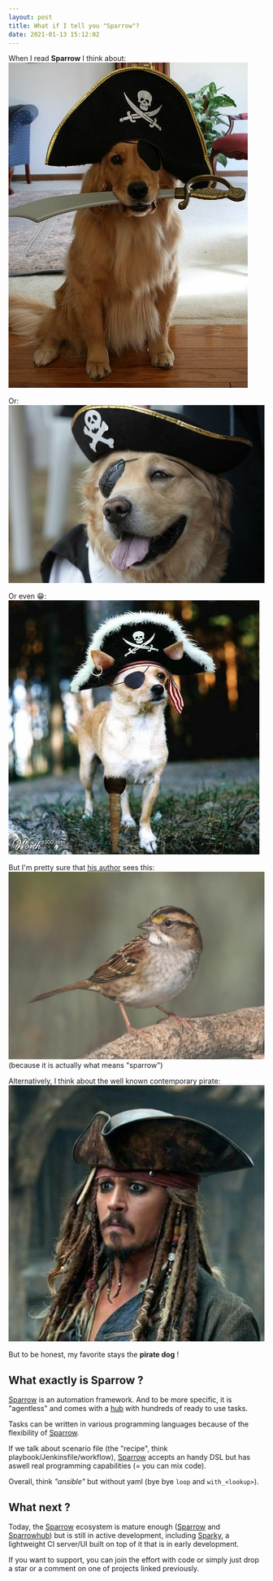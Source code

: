 ```yaml
---
layout: post
title: What if I tell you "Sparrow"?
date: 2021-01-13 15:12:02
---
```

When I read **Sparrow** I think about:
![Pirate dog](/assets/images/44r9ext2vneypddlukxo.jpeg)

Or:
![Pirate dog](/assets/images/a10qil1g6r9wpy1y4u7z.jpeg)

Or even :grin::
![Pirate dog](/assets/images/vnnhqr61fv462bagrfxy.jpeg)

But I'm pretty sure that [his author](https://github.com/melezhik) sees this:
![Sparrow](/assets/images/btwr1970ogcitpon32zl.jpeg)
(because it is actually what means "sparrow")

Alternatively, I think about the well known contemporary pirate:
![Jack Sparrow](/assets/images/tcbkbxaq4ppw5t3zifdr.jpeg)

But to be honest, my favorite stays the **pirate dog** !

## What exactly is Sparrow ?

[Sparrow](https://github.com/melezhik/sparrow6) is an automation framework. And to be more specific, it is "agentless" and comes with a [hub](https://sparrowhub.io) with hundreds of ready to use tasks.

Tasks can be written in various programming languages because of the flexibility of [Sparrow](https://github.com/melezhik/sparrow6).

If we talk about scenario file (the "recipe", think playbook/Jenkinsfile/workflow), [Sparrow](https://github.com/melezhik/sparrow6) accepts an handy DSL but has aswell real programming capabilities (= you can mix code).

Overall, think *"ansible"* but without yaml (bye bye `loop` and `with_<lookup>`).

## What next ?
Today, the [Sparrow](https://github.com/melezhik/sparrow6) ecosystem is mature enough ([Sparrow](https://github.com/melezhik/sparrow6) and [Sparrowhub](https://sparrowhub.io/)) but is still in active development, including [Sparky](https://github.com/melezhik/sparky), a lightweight CI server/UI built on top of it that is in early development.

If you want to support, you can join the effort with code or simply just drop a star or a comment on one of projects linked previously.
